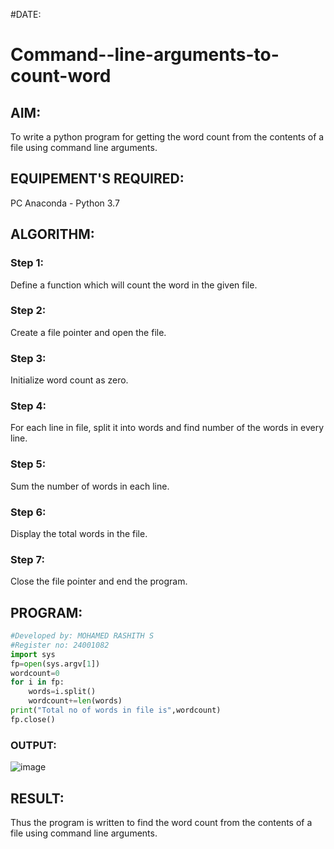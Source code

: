 #DATE:
# Command--line-arguments-to-count-word
## AIM:
To write a python program for getting the word count from the contents of a file using command line arguments.
## EQUIPEMENT'S REQUIRED: 
PC
Anaconda - Python 3.7
## ALGORITHM: 
### Step 1:
Define a function which will count the word in the given file.
### Step 2:
Create a file pointer and open the file.
### Step 3:
Initialize word count as zero.
### Step 4:
For each line in file, split it into words and find number of the words in every line.
### Step 5:
Sum the number of words in each line.
### Step 6:
Display the total words in the file.
### Step 7:
Close the file pointer and end the program. 

## PROGRAM:
```python
#Developed by: MOHAMED RASHITH S
#Register no: 24001082
import sys
fp=open(sys.argv[1])
wordcount=0
for i in fp:
    words=i.split()
    wordcount+=len(words)
print("Total no of words in file is",wordcount)
fp.close()
```
### OUTPUT:

![image](https://github.com/mercyarulappan/Command--line-arguments-to-count-word/assets/149233730/8f64ac57-532c-489e-85da-ca18b28b74e0)


## RESULT:
Thus the program is written to find the word count from the contents of a file using command line arguments.
